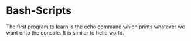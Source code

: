# Bash-Scripts

The first program to learn is the echo command which prints whatever we want onto the console. It is similar to hello world.
